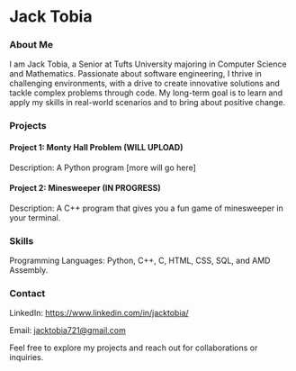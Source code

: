 # Jack Tobia
### About Me
I am Jack Tobia, a Senior at Tufts University majoring in Computer Science and Mathematics.
Passionate about software engineering, I thrive in challenging environments, with a drive
to create innovative solutions and tackle complex problems through code. My long-term goal
is to learn and apply my skills in real-world scenarios and to bring about positive change.

### Projects
#### Project 1: Monty Hall Problem (WILL UPLOAD)
Description: A Python program [more will go here]

#### Project 2: Minesweeper (IN PROGRESS)
Description: A C++ program that gives you a fun game of minesweeper in your terminal.

### Skills
Programming Languages: Python, C++, C, HTML, CSS, SQL, and AMD Assembly.

### Contact
LinkedIn: https://www.linkedin.com/in/jacktobia/

Email: jacktobia721@gmail.com

Feel free to explore my projects and reach out for collaborations or inquiries.
